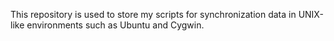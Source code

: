 This repository is used to store my scripts for synchronization data in UNIX-like environments such as Ubuntu and Cygwin.